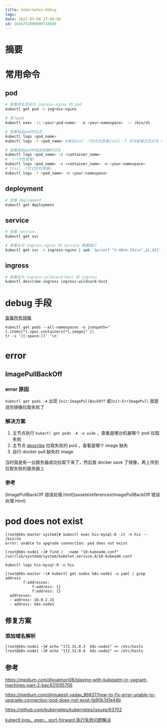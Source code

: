 ```yaml
---
title: kubernetes-debug
tags: 
date: 2022-03-08 23:08:09
id: 1646752089900710500
---
```

# 摘要

# 常用命令

## pod

```sh
# 查看命名空间为 ingress-nginx 的 pod
kubectl get pod -n ingress-nginx 
```

```sh
# 进入pod
kubectl exec -it <your-pod-name>  -n <your-namespace>  -- /bin/sh
```

```sh
# 查看指定pod的日志
kubectl logs <pod_name>
kubectl logs -f <pod_name> #类似tail -f的方式查看(tail -f 实时查看日志文件 tail -f 日志文件log)

# 查看指定pod中指定容器的日志
kubectl logs <pod_name> -c <container_name>
#  (一次性查看)
kubectl logs <pod_name> -c <container_name> -n <your-namespace>
# (tail -f方式实时查看)
kubectl logs -f <pod_name> -n <your-namespace>
```

## deployment

```sh
# 查看 deployment
kubectl get deployment 
```

## service

```sh
# 查看 service
kubectl get svc
```

```sh
# 查看名为 ingress-nginx 的 service 暴露端口
kubectl get svc -n ingress-nginx | awk '{printf "%-40s%-15s\n",$1,$5}'
```

## ingress

```sh
# 查看名为 ingress-wildcard-host 的 ingress
kubectl describe ingress ingress-wildcard-host
```

# debug 手段

[查看所有镜像](https://kubernetes.io/docs/tasks/access-application-cluster/list-all-running-container-images/#list-all-container-images-in-all-namespaces) 

```
kubectl get pods --all-namespaces -o jsonpath="{.items[*].spec.containers[*].image}" |\
tr -s '[[:space:]]' '\n'
```



# error

## ImagePullBackOff

### error 原因

`kubectl get pods -A`  出现 `Init:ImagePullBackOff` 或`Init:ErrImagePull` 就是说你镜像拉取失败了

### 解决方案

1. 主节点执行 `kubectl get pods -A -o wide` ，查看是哪台机器哪个 pod 拉取失败
2. 主节点 [describe](https://kubernetes.io/docs/reference/generated/kubectl/kubectl-commands#describe) 拉取失败的 pod ，查看是哪个 image 缺失
3. 自行 docker pull 缺失的 image 

当时我是有一台服务器成功拉取下来了，然后我 docker save 了镜像，再上传到拉取失败的服务器上

### 参考

 [ImagePullBackOff 错误处理.html](assets\references\ImagePullBackOff 错误处理.html) 

# pod does not exist

```
[root@k8s-master system]# kubectl exec his-mysql-0 -it -n his -- /bin/sh
error: unable to upgrade connection: pod does not exist
```

```
[root@k8s-node1 ~]# find /  -name "10-kubeadm.conf"
/usr/lib/systemd/system/kubelet.service.d/10-kubeadm.conf
```

```
kubectl logs his-mysql-0 -n his
```



```
[root@k8s-master ~]# kubectl get nodes k8s-node1 -o yaml | grep address
        f:addresses:
            f:address: {}
            f:address: {}
  addresses:
  - address: 10.0.2.15
  - address: k8s-node1

```



## 修复方案

### 添加域名解析

```
[root@k8s-node1 ~]# echo "172.31.0.3  k8s-node1" >> /etc/hosts
[root@k8s-node1 ~]# echo "172.31.0.4  k8s-node2" >> /etc/hosts
```

## 参考

https://medium.com/@joatmon08/playing-with-kubeadm-in-vagrant-machines-part-2-bac431095706

https://medium.com/@mukesh.yadav_86837/how-to-fix-error-unable-to-upgrade-connection-pod-does-not-exist-fa90b7d1e44b

https://github.com/kubernetes/kubernetes/issues/63702 



[kubectl logs、exec、port-forward 执行失败问题解决](https://www.jianshu.com/p/fd9941c21e55) 
